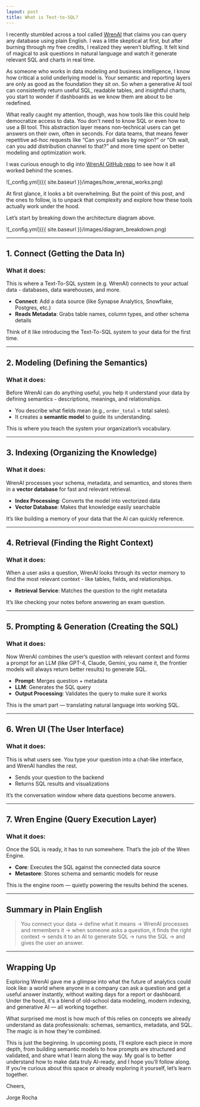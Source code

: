 ```yaml
---
layout: post
title: What is Text-to-SQL?
---
```


I recently stumbled across a tool called [WrenAI](https://getwren.ai/) that claims you can query any database using plain English. I was a little skeptical at first, but after burning through my free credits, I realized they weren’t bluffing. It felt kind of magical to ask questions in natural language and watch it generate relevant SQL and charts in real time.

As someone who works in data modeling and business intelligence, I know how critical a solid underlying model is. Your semantic and reporting layers are only as good as the foundation they sit on. So when a generative AI tool can consistently return useful SQL, readable tables, and insightful charts, you start to wonder if dashboards as we know them are about to be redefined.

What really caught my attention, though, was how tools like this could help democratize access to data. You don’t need to know SQL or even how to use a BI tool. This abstraction layer means non-technical users can get answers on their own, often in seconds. For data teams, that means fewer repetitive ad-hoc requests like “Can you pull sales by region?” or “Oh wait, can you add distribution channel to that?” and more time spent on better modeling and optimization work.

I was curious enough to dig into [WrenAI GitHub repo](https://github.com/Canner/WrenAI/tree/main) to see how it all worked behind the scenes.

![_config.yml]({{ site.baseurl }}/images/how_wrenai_works.png)

At first glance, it looks a bit overwhelming. But the point of this post, and the ones to follow, is to unpack that complexity and explore how these tools actually work under the hood.

Let’s start by breaking down the architecture diagram above.

![_config.yml]({{ site.baseurl }}/images/diagram_breakdown.png)

---

## 1. Connect (Getting the Data In)

### What it does:

This is where a Text-To-SQL system (e.g. WrenAI) connects to your actual data - databases, data warehouses, and more.

- **Connect**: Add a data source (like Synapse Analytics, Snowflake, Postgres, etc.)
- **Reads Metadata**: Grabs table names, column types, and other schema details

Think of it like introducing the Text-To-SQL system to your data for the first time.

---

## 2. Modeling (Defining the Semantics)

### What it does:

Before WrenAI can do anything useful, you help it understand your data by defining semantics - descriptions, meanings, and relationships.

- You describe what fields mean (e.g., `order_total` = total sales).
- It creates a **semantic model** to guide its understanding.

This is where you teach the system your organization’s vocabulary.

---

## 3. Indexing (Organizing the Knowledge)

### What it does:

WrenAI processes your schema, metadata, and semantics, and stores them in a **vector database** for fast and relevant retrieval.

- **Index Processing**: Converts the model into vectorized data
- **Vector Database**: Makes that knowledge easily searchable

It’s like building a memory of your data that the AI can quickly reference.

---

## 4. Retrieval (Finding the Right Context)

### What it does:

When a user asks a question, WrenAI looks through its vector memory to find the most relevant context - like tables, fields, and relationships.

- **Retrieval Service**: Matches the question to the right metadata

It’s like checking your notes before answering an exam question.

---

## 5. Prompting & Generation (Creating the SQL)

### What it does:

Now WrenAI combines the user’s question with relevant context and forms a prompt for an LLM (like GPT-4, Claude, Gemini, you name it, the frontier models will always return better results) to generate SQL.

- **Prompt**: Merges question + metadata
- **LLM**: Generates the SQL query
- **Output Processing**: Validates the query to make sure it works

This is the smart part — translating natural language into working SQL.

---

## 6. Wren UI (The User Interface)

### What it does:

This is what users see. You type your question into a chat-like interface, and WrenAI handles the rest.

- Sends your question to the backend
- Returns SQL results and visualizations

It’s the conversation window where data questions become answers.

---

## 7. Wren Engine (Query Execution Layer)

### What it does:

Once the SQL is ready, it has to run somewhere. That’s the job of the Wren Engine.

- **Core**: Executes the SQL against the connected data source
- **Metastore**: Stores schema and semantic models for reuse

This is the engine room — quietly powering the results behind the scenes.

---

## Summary in Plain English

> You connect your data → define what it means → WrenAI processes and remembers it → when someone asks a question, it finds the right context → sends it to an AI to generate SQL → runs the SQL → and gives the user an answer.

---

## Wrapping Up

Exploring WrenAI gave me a glimpse into what the future of analytics could look like: a world where anyone in a company can ask a question and get a useful answer instantly, without waiting days for a report or dashboard. Under the hood, it's a blend of old-school data modeling, modern indexing, and generative AI — all working together.

What surprised me most is how much of this relies on concepts we already understand as data professionals: schemas, semantics, metadata, and SQL. The magic is in how they're combined.

This is just the beginning. In upcoming posts, I’ll explore each piece in more depth, from building semantic models to how prompts are structured and validated, and share what I learn along the way. My goal is to better understand how to make data truly AI-ready, and I hope you’ll follow along. If you’re curious about this space or already exploring it yourself, let’s learn together.

Cheers,

Jorge Rocha
